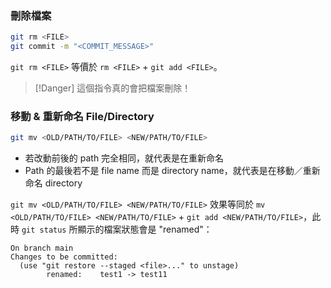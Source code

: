 ### 刪除檔案

```bash
git rm <FILE>
git commit -m "<COMMIT_MESSAGE>"
```

`git rm <FILE>` 等價於 `rm <FILE>` + `git add <FILE>`。

>[!Danger]
>這個指令真的會把檔案刪除！

### 移動 & 重新命名 File/Directory

```sh
git mv <OLD/PATH/TO/FILE> <NEW/PATH/TO/FILE>
```

- 若改動前後的 path 完全相同，就代表是在重新命名
- Path 的最後若不是 file name 而是 directory name，就代表是在移動／重新命名 directory

`git mv <OLD/PATH/TO/FILE> <NEW/PATH/TO/FILE>` 效果等同於 `mv <OLD/PATH/TO/FILE> <NEW/PATH/TO/FILE>` + `git add <NEW/PATH/TO/FILE>`，此時 `git status` 所顯示的檔案狀態會是 "renamed"：

```plaintext
On branch main
Changes to be committed:
  (use "git restore --staged <file>..." to unstage)
        renamed:    test1 -> test11
```

